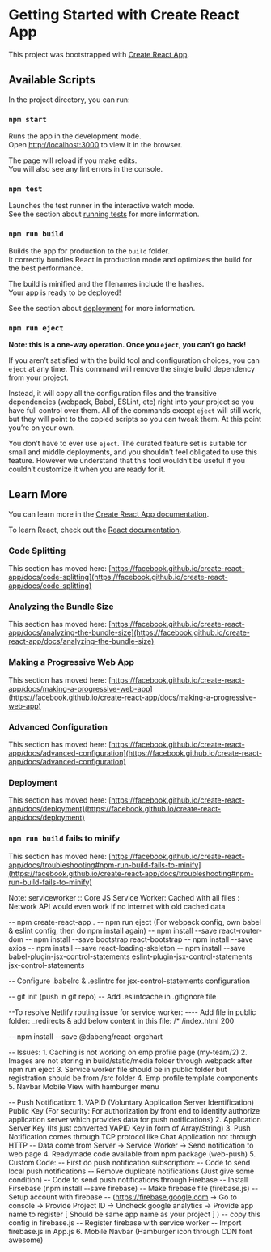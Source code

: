 # Getting Started with Create React App

This project was bootstrapped with [Create React App](https://github.com/facebook/create-react-app).

## Available Scripts

In the project directory, you can run:

### `npm start`

Runs the app in the development mode.\
Open [http://localhost:3000](http://localhost:3000) to view it in the browser.

The page will reload if you make edits.\
You will also see any lint errors in the console.

### `npm test`

Launches the test runner in the interactive watch mode.\
See the section about [running tests](https://facebook.github.io/create-react-app/docs/running-tests) for more information.

### `npm run build`

Builds the app for production to the `build` folder.\
It correctly bundles React in production mode and optimizes the build for the best performance.

The build is minified and the filenames include the hashes.\
Your app is ready to be deployed!

See the section about [deployment](https://facebook.github.io/create-react-app/docs/deployment) for more information.

### `npm run eject`

**Note: this is a one-way operation. Once you `eject`, you can’t go back!**

If you aren’t satisfied with the build tool and configuration choices, you can `eject` at any time. This command will remove the single build dependency from your project.

Instead, it will copy all the configuration files and the transitive dependencies (webpack, Babel, ESLint, etc) right into your project so you have full control over them. All of the commands except `eject` will still work, but they will point to the copied scripts so you can tweak them. At this point you’re on your own.

You don’t have to ever use `eject`. The curated feature set is suitable for small and middle deployments, and you shouldn’t feel obligated to use this feature. However we understand that this tool wouldn’t be useful if you couldn’t customize it when you are ready for it.

## Learn More

You can learn more in the [Create React App documentation](https://facebook.github.io/create-react-app/docs/getting-started).

To learn React, check out the [React documentation](https://reactjs.org/).

### Code Splitting

This section has moved here: [https://facebook.github.io/create-react-app/docs/code-splitting](https://facebook.github.io/create-react-app/docs/code-splitting)

### Analyzing the Bundle Size

This section has moved here: [https://facebook.github.io/create-react-app/docs/analyzing-the-bundle-size](https://facebook.github.io/create-react-app/docs/analyzing-the-bundle-size)

### Making a Progressive Web App

This section has moved here: [https://facebook.github.io/create-react-app/docs/making-a-progressive-web-app](https://facebook.github.io/create-react-app/docs/making-a-progressive-web-app)

### Advanced Configuration

This section has moved here: [https://facebook.github.io/create-react-app/docs/advanced-configuration](https://facebook.github.io/create-react-app/docs/advanced-configuration)

### Deployment

This section has moved here: [https://facebook.github.io/create-react-app/docs/deployment](https://facebook.github.io/create-react-app/docs/deployment)

### `npm run build` fails to minify

This section has moved here: [https://facebook.github.io/create-react-app/docs/troubleshooting#npm-run-build-fails-to-minify](https://facebook.github.io/create-react-app/docs/troubleshooting#npm-run-build-fails-to-minify)


Note: serviceworker :: Core JS Service Worker: Cached with all files : Network API would even work if no internet with old cached data

-- npm create-react-app .
-- npm run eject (For webpack config, own babel & eslint config, then do npm install again)
-- npm install --save react-router-dom
-- npm install --save bootstrap react-bootstrap
-- npm install --save axios
-- npm install --save react-loading-skeleton
-- npm install --save babel-plugin-jsx-control-statements eslint-plugin-jsx-control-statements jsx-control-statements

-- Configure .babelrc & .eslintrc for jsx-control-statements configuration

-- git init  (push in git repo)
-- Add .eslintcache in .gitignore file

--To resolve Netlify routing issue for service worker:
---- Add file in public folder: _redirects & add below content in this file:
     /* /index.html 200

-- npm install --save @dabeng/react-orgchart

-- Issues:
    1. Caching is not working on emp profile page (my-team/2)
    2. Images are not storing in build/static/media folder through webpack after npm run eject
    3. Service worker file should be in public folder but registration should be from /src folder
    4. Emp profile template components
    5. Navbar Mobile View with hamburger menu

-- Push Notification:
    1. VAPID (Voluntary Application Server Identification) Public Key
       (For security: For authorization by front end to identify authorize application server which provides data for push notifications)
    2. Application Server Key
       (Its just converted VAPID Key in form of Array/String)
    3. Push Notification comes through TCP protocol like Chat Application not  through HTTP
       -- Data come from Server -> Service Worker -> Send notification to web page
    4. Readymade code available from npm package (web-push)
    5. Custom Code:
       -- First do push notification subscription:
        -- Code to send local push notifications
        -- Remove duplicate notifications (Just give some condition)
        -- Code to send push notifications through Firebase
           -- Install Firsebase (npm install --save firebase)
           -- Make firebase file (firebase.js)
           -- Setup account with firebase
              -- (https://firebase.google.com -> Go to console -> Provide Project ID -> Uncheck google analytics -> Provide app name to register [ Should be same app name as your project ] )
              -- copy this config in firebase.js
           -- Register firebase with service worker
              -- Import firebase.js in App.js
    6. Mobile Navbar (Hamburger icon through CDN font awesome)